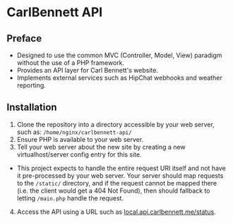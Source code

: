 # CarlBennett API
## Preface
- Designed to use the common MVC (Controller, Model, View) paradigm without the use of a PHP framework.
- Provides an API layer for Carl Bennett's website.
- Implements external services such as HipChat webhooks and weather reporting.

## Installation
1. Clone the repository into a directory accessible by your web server, such as: ```/home/nginx/carlbennett-api/```
2. Ensure PHP is available to your web server.
3. Tell your web server about the new site by creating a new virtualhost/server config entry for this site.
 - This project expects to handle the entire request URI itself and not have it pre-processed by your web server. Your server should map requests to the ```/static/``` directory, and if the request cannot be mapped there (i.e. the client would get a 404 Not Found), then should fallback to letting ```/main.php``` handle the request.
4. Access the API using a URL such as [local.api.carlbennett.me/status](https://local.api.carlbennett.me/status).

